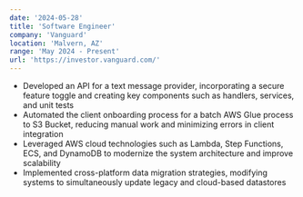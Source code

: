 ```yaml
---
date: '2024-05-28'
title: 'Software Engineer'
company: 'Vanguard'
location: 'Malvern, AZ'
range: 'May 2024 - Present'
url: 'https://investor.vanguard.com/'
---
```


- Developed an API for a text message provider, incorporating a secure feature toggle and creating key components such as handlers, services, and unit tests
- Automated the client onboarding process for a batch AWS Glue process to S3 Bucket, reducing manual work and minimizing errors in client integration
- Leveraged AWS cloud technologies such as Lambda, Step Functions, ECS, and DynamoDB to modernize the system architecture and improve scalability
- Implemented cross-platform data migration strategies, modifying systems to simultaneously update legacy and cloud-based datastores
